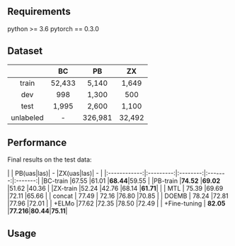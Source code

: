 ## Requirements
python >= 3.6
pytorch == 0.3.0
## Dataset
|          |BC     |PB      |ZX    |
|:--------:|:-----:|:-----: |:----:|
|train     | 52,433|5,140   |1,649 |
|dev       | 998   |1,300   |500   |
|test      |1,995  |2,600   | 1,100|
|unlabeled | -     | 326,981|32,492|

## Performance
  Final results on the test data:
  
|              | PB(uas|las)| -       |ZX(uas|las)|  -    |
|:------------:|:---------:|:--------:|:-------:|:-------:|
|BC-train      |67.55      |61.01     |**68.44**|59.55    |
|PB-train      |**74.52**  |**69.02** |51.62    |40.36    |
|ZX-train      |52.24      |42.76     |68.14    |**61.71**|        |
|  MTL         | 75.39     |69.69     |72.11    |65.66    |
| concat       | 77.49     | 72.16    |76.80    |70.85    |
| DOEMB        | 78.24     |72.81     |77.96    |72.01    |
| +ELMo        |77.62      |72.35     |78.50    |72.49    | 
| +Fine-tuning | **82.05** |**77.216**|**80.44**|**75.11**|

## Usage


